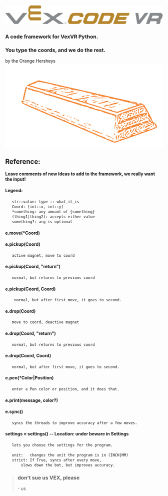 # ![VEXCODE VR logo](Assets/VEXVR.png)
### A code framework for VexVR Python.
### You type the coords, and we do the rest.

by the Orange Hersheys ![logo](Assets/Icon.svg)

## Reference:

**Leave comments of new Ideas to add to the framework, we really want the input!**


####   Legend:
       str::value: type :: what_it_is
       Coord: [int::x, int::y]
       *something: any amount of {something}
       (thing1|thing2): accepts either value
       something?: arg is optional

####   e.move(*Coord)

####   e.pickup(Coord)
       active magnet, move to coord
####   e.pickup(Coord, "return")
       normal, but returns to previous coord
####   e.pickup(Coord, Coord)
        normal, but after first move, it goes to second.

####   e.drop(Coord)
       move to coord, deactive magnet
####   e.drop(Coord, "return")
       normal, but returns to previous coord
####   e.drop(Coord, Coord)
       normal, but after first move, it goes to second.

####   e.pen(*Color|Position)
       enter a Pen color or position, and it does that.

####   e.print(message, color?)

####   e.sync()
       syncs the threads to improve accuracy after a few moves.

####   settings = settings() -- Location: under beware in Settings
       lets you choose the settings for the program.

       unit:   changes the unit the program is in (INCH|MM)
       strict: If True, syncs after every move,
           slows down the bot, but improves accuracy.



> ### don't sue us VEX, **please**
> \- us
